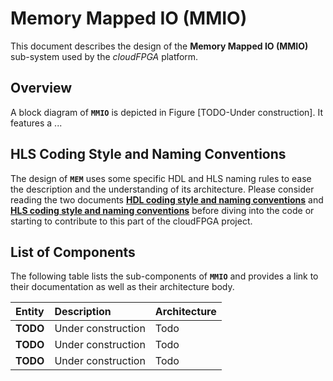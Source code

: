 # Memory Mapped IO (MMIO)
         
This document describes the design of the **Memory Mapped IO (MMIO)** sub-system used by the _cloudFPGA_ platform.

## Overview
A block diagram of **`MMIO`** is depicted in Figure [TODO-Under construction]. It features a ...
   

## HLS Coding Style and Naming Conventions
The design of **`MEM`** uses some specific HDL and HLS naming rules to ease the description and the understanding of
 its architecture. Please consider reading the two documents [**HDL coding style and naming conventions**](https://github.com/cloudFPGA/cFDK/blob/master/DOC/MMIO/../hdl-naming-conventions.md)
 and [**HLS coding style and naming conventions**](https://github.com/cloudFPGA/cFDK/blob/master/DOC/MMIO/./hls-naming-conventions.md) before diving into the code or starting
 to contribute to this part of the cloudFPGA project.

## List of Components
The following table lists the sub-components of **`MMIO`** and provides a link to their documentation as well as their
architecture body. 

| Entity          | Description                 | Architecture
|:--------------- |:----------------------------|:--------------
| **TODO**        | Under construction          | Todo 
| **TODO**        | Under construction          | Todo 
| **TODO**        | Under construction          | Todo 


 

 

